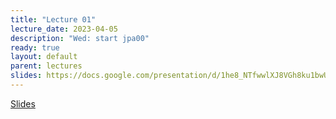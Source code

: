 ```yaml
---
title: "Lecture 01"
lecture_date: 2023-04-05
description: "Wed: start jpa00"
ready: true
layout: default
parent: lectures
slides: https://docs.google.com/presentation/d/1he8_NTfwwlXJ8VGh8ku1bwU4Ti8K72oSTNXH5_UfooQ/edit?usp=sharing
---
```


[Slides]({{page.slides}})
